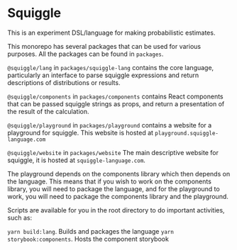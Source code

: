 # Squiggle

This is an experiment DSL/language for making probabilistic estimates.

This monorepo has several packages that can be used for various purposes. All 
the packages can be found in `packages`.

`@squiggle/lang` in `packages/squiggle-lang` contains the core language, particularly
an interface to parse squiggle expressions and return descriptions of distributions
or results.

`@squiggle/components` in `packages/components` contains React components that
can be passed squiggle strings as props, and return a presentation of the result
of the calculation.

`@squiggle/playground` in `packages/playground` contains a website for a playground
for squiggle. This website is hosted at `playground.squiggle-language.com`

`@squiggle/website` in `packages/website` The main descriptive website for squiggle,
it is hosted at `squiggle-language.com`.

The playground depends on the components library which then depends on the language.
This means that if you wish to work on the components library, you will need
to package the language, and for the playground to work, you will need to package
the components library and the playground.

Scripts are available for you in the root directory to do important activities,
such as:

`yarn build:lang`. Builds and packages the language
`yarn storybook:components`. Hosts the component storybook

